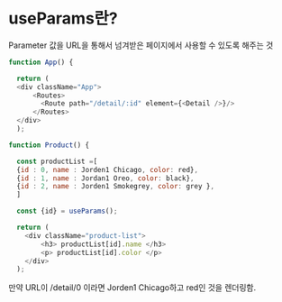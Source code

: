 # useParams란?

Parameter 값을 URL을 통해서 넘겨받은 페이지에서 사용할 수 있도록 해주는 것

```js
function App() {

  return (
  <div className="App">
      <Routes>
        <Route path="/detail/:id" element={<Detail />}/>
      </Routes>
  </div>
  );

function Product() {

  const productList =[
  {id : 0, name : Jorden1 Chicago, color: red},
  {id : 1, name : Jordan1 Oreo, color: black},
  {id : 2, name : Jorden1 Smokegrey, color: grey },
  ]

  const {id} = useParams();

  return (
  	<div className="product-list">
    	<h3> productList[id].name </h3>
      	<p> productList[id].color </p>
    </div>
  );
```

만약 URL이 /detail/0 이라면 Jorden1 Chicago하고 red인 것을 렌더링함.

